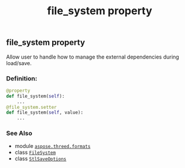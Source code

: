 ﻿---
title: file_system property
second_title: Aspose.3D for Python via .NET API References
description: 
type: docs
weight: 80
url: /aspose.threed.formats/stlsaveoptions/file_system/
is_root: false
---

## file_system property


Allow user to handle how to manage the external dependencies during load/save.
### Definition:
```python
@property
def file_system(self):
    ...
@file_system.setter
def file_system(self, value):
    ...
```

### See Also
* module [`aspose.threed.formats`](../../)
* class [`FileSystem`](/3d/python-net/aspose.threed.utilities/filesystem)
* class [`StlSaveOptions`](/3d/python-net/aspose.threed.formats/stlsaveoptions)
